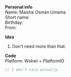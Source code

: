 __Personal info__  
Name: Maisha Osman Umama  
Short name:  
Birthday:    
From:     


__Idea__  
1. Don't need more than that.

__Code__  
Platform: Wokwi + PlatformIO   

```cpp
// I don't care actually.
```
